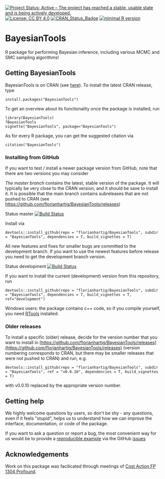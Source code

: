 [![Project Status: Active – The project has reached a stable, usable state and is being actively developed.](http://www.repostatus.org/badges/latest/active.svg)](http://www.repostatus.org/#active)
[![License: CC BY 4.0](https://img.shields.io/badge/License-CC%20BY%204.0-lightgrey.svg)](https://creativecommons.org/licenses/by/4.0/)
[![CRAN_Status_Badge](http://www.r-pkg.org/badges/version/BayesianTools)](https://cran.r-project.org/package=BayesianTools)
[![minimal R version](https://img.shields.io/badge/R%3E%3D-3.1.2-6666ff.svg)](https://cran.r-project.org/)

# BayesianTools

R package for performing Bayesian inference, including various MCMC and SMC sampling algorithms!

## Getting BayesianTools

BayesianTools is on CRAN (see [here](https://cran.r-project.org/web/packages/BayesianTools/index.html)). To install the latest CRAN release, type

```{r}
install.packages("BayesianTools")
```

To get an overview about its functionality once the package is installed, run

```{r}
library(BayesianTools)
?BayesianTools
vignette("BayesianTools", package="BayesianTools")
```

As for every R package, you can get the suggested citation via

```{r}
citation("BayesianTools")
```

### Installing from GitHub

If you want to test / install a newer package version from GitHub, note that there are two versions you may consider

*The master branch* contains the latest, stable version of the package. It will typically be very close to the CRAN version, and it should be save to install it. It is possible that the main branch contains subreleases that are not pushed to CRAN (see https://github.com/florianhartig/BayesianTools/releases) 

Status master [![Build Status](https://travis-ci.org/florianhartig/BayesianTools.svg?branch=master)](https://travis-ci.org/florianhartig/BayesianTools)

Install via

```{r}
devtools::install_github(repo = "florianhartig/BayesianTools", subdir = "BayesianTools", dependencies = T, build_vignettes = T)
```

All new features and fixes for smaller bugs are committed to the development branch. If you want to use the newest features before release you need to get the development branch version.

Status development [![Build Status](https://travis-ci.org/florianhartig/BayesianTools.svg?branch=development)](https://travis-ci.org/florianhartig/BayesianTools)

If you want to install the current (development) version from this repository, run

```{r}
devtools::install_github(repo = "florianhartig/BayesianTools", subdir = "BayesianTools", dependencies = T, build_vignettes = T, ref="development")
```

Windows users: the package contains c++ code, so if you compile yourself, you need [RTools](https://cran.r-project.org/bin/windows/Rtools/) installed. 

### Older releases

To install a specific (older) release, decide for the version number that you want to install in [https://github.com/florianhartig/BayesianTools/releases](https://github.com/florianhartig/BayesianTools/releases) (version numbering corresponds to CRAN, but there may be smaller releases that were not pushed to CRAN) and run, e.g.  

```{r}
devtools::install_github(repo = "florianhartig/BayesianTools", subdir = "BayesianTools", ref = "v0.0.10", dependencies = T, build_vignettes = T)
```
with v0.0.10 replaced by the appropriate version number. 


## Getting help

We highly welcome questions by users, so don't be shy - any questions, even if it feels "stupid", helps us to understand how we can improve the interface, documentation, or code of the package. 

If you want to ask a question or report a bug, the most convenient way for us would be to provide a [reproducible example](http://stackoverflow.com/questions/5963269/how-to-make-a-great-r-reproducible-example) via the GitHub [issues](https://github.com/florianhartig/BayesianTools/issues)

## Acknowledgements

Work on this package was facilicated through meetings of [Cost Action FP 1304 Profound](http://www.cost.eu/COST_Actions/fps/FP1304). 








